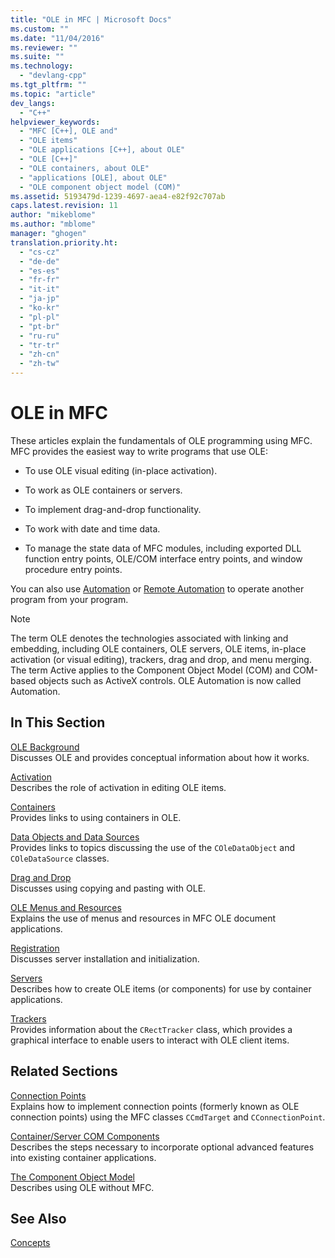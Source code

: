```yaml
---
title: "OLE in MFC | Microsoft Docs"
ms.custom: ""
ms.date: "11/04/2016"
ms.reviewer: ""
ms.suite: ""
ms.technology: 
  - "devlang-cpp"
ms.tgt_pltfrm: ""
ms.topic: "article"
dev_langs: 
  - "C++"
helpviewer_keywords: 
  - "MFC [C++], OLE and"
  - "OLE items"
  - "OLE applications [C++], about OLE"
  - "OLE [C++]"
  - "OLE containers, about OLE"
  - "applications [OLE], about OLE"
  - "OLE component object model (COM)"
ms.assetid: 5193479d-1239-4697-aea4-e82f92c707ab
caps.latest.revision: 11
author: "mikeblome"
ms.author: "mblome"
manager: "ghogen"
translation.priority.ht: 
  - "cs-cz"
  - "de-de"
  - "es-es"
  - "fr-fr"
  - "it-it"
  - "ja-jp"
  - "ko-kr"
  - "pl-pl"
  - "pt-br"
  - "ru-ru"
  - "tr-tr"
  - "zh-cn"
  - "zh-tw"
---
```

# OLE in MFC
These articles explain the fundamentals of OLE programming using MFC. MFC provides the easiest way to write programs that use OLE:  
  
-   To use OLE visual editing (in-place activation).  
  
-   To work as OLE containers or servers.  
  
-   To implement drag-and-drop functionality.  
  
-   To work with date and time data.  
  
-   To manage the state data of MFC modules, including exported DLL function entry points, OLE/COM interface entry points, and window procedure entry points.  
  
 You can also use [Automation](../mfc/automation.md) or [Remote Automation](../mfc/remote-automation.md) to operate another program from your program.  
  
> [!NOTE]
>  The term OLE denotes the technologies associated with linking and embedding, including OLE containers, OLE servers, OLE items, in-place activation (or visual editing), trackers, drag and drop, and menu merging. The term Active applies to the Component Object Model (COM) and COM-based objects such as ActiveX controls. OLE Automation is now called Automation.  
  
## In This Section  
 [OLE Background](../mfc/ole-background.md)  
 Discusses OLE and provides conceptual information about how it works.  
  
 [Activation](../mfc/activation-cpp.md)  
 Describes the role of activation in editing OLE items.  
  
 [Containers](../mfc/containers.md)  
 Provides links to using containers in OLE.  
  
 [Data Objects and Data Sources](../mfc/data-objects-and-data-sources-ole.md)  
 Provides links to topics discussing the use of the `COleDataObject` and `COleDataSource` classes.  
  
 [Drag and Drop](../mfc/drag-and-drop-ole.md)  
 Discusses using copying and pasting with OLE.  
  
 [OLE Menus and Resources](../mfc/menus-and-resources-ole.md)  
 Explains the use of menus and resources in MFC OLE document applications.  
  
 [Registration](../mfc/registration.md)  
 Discusses server installation and initialization.  
  
 [Servers](../mfc/servers.md)  
 Describes how to create OLE items (or components) for use by container applications.  
  
 [Trackers](../mfc/trackers.md)  
 Provides information about the `CRectTracker` class, which provides a graphical interface to enable users to interact with OLE client items.  
  
## Related Sections  
 [Connection Points](../mfc/connection-points.md)  
 Explains how to implement connection points (formerly known as OLE connection points) using the MFC classes `CCmdTarget` and `CConnectionPoint`.  
  
 [Container/Server COM Components](../mfc/containers-advanced-features.md)  
 Describes the steps necessary to incorporate optional advanced features into existing container applications.  
  
 [The Component Object Model](http://msdn.microsoft.com/library/windows/desktop/ms694363)  
 Describes using OLE without MFC.  
  
## See Also  
 [Concepts](../mfc/mfc-concepts.md)


